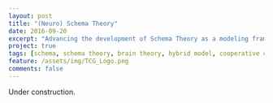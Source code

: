 ```yaml
---
layout: post
title: "(Neuro) Schema Theory"
date: 2016-09-20
excerpt: "Advancing the development of Schema Theory as a modeling framework for cognitive-level computational architectures."
project: true
tags: [schema, schema theory, brain theory, hybrid model, cooperative computation, distributed computation.]
feature: /assets/img/TCG_Logo.png
comments: false
---
```


Under construction.